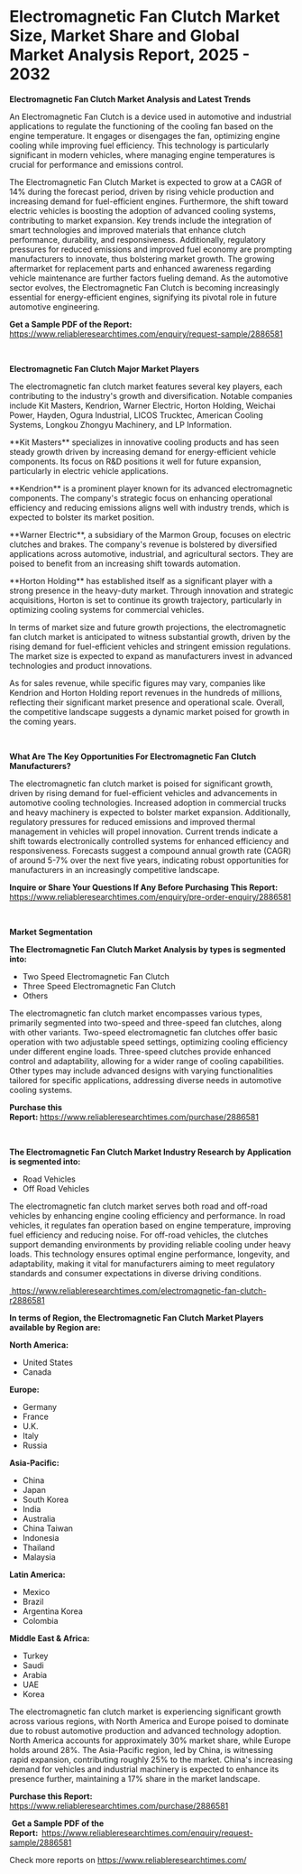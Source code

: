 <p><h1>Electromagnetic Fan Clutch Market Size, Market Share and Global Market Analysis Report, 2025 - 2032</h1></p><p><strong>Electromagnetic Fan Clutch Market Analysis and Latest Trends</strong></p>
<p><p>An Electromagnetic Fan Clutch is a device used in automotive and industrial applications to regulate the functioning of the cooling fan based on the engine temperature. It engages or disengages the fan, optimizing engine cooling while improving fuel efficiency. This technology is particularly significant in modern vehicles, where managing engine temperatures is crucial for performance and emissions control.</p><p>The Electromagnetic Fan Clutch Market is expected to grow at a CAGR of 14% during the forecast period, driven by rising vehicle production and increasing demand for fuel-efficient engines. Furthermore, the shift toward electric vehicles is boosting the adoption of advanced cooling systems, contributing to market expansion. Key trends include the integration of smart technologies and improved materials that enhance clutch performance, durability, and responsiveness. Additionally, regulatory pressures for reduced emissions and improved fuel economy are prompting manufacturers to innovate, thus bolstering market growth. The growing aftermarket for replacement parts and enhanced awareness regarding vehicle maintenance are further factors fueling demand. As the automotive sector evolves, the Electromagnetic Fan Clutch is becoming increasingly essential for energy-efficient engines, signifying its pivotal role in future automotive engineering.</p></p>
<p><strong>Get a Sample PDF of the Report:&nbsp;</strong> <a href="https://www.reliableresearchtimes.com/enquiry/request-sample/2886581?utm_campaign=3034&utm_medium=2&utm_source=Github&utm_content=ia&utm_term=13032025&utm_id=electromagnetic-fan-clutch">https://www.reliableresearchtimes.com/enquiry/request-sample/2886581</a></p>
<p>&nbsp;</p>
<p><strong>Electromagnetic Fan Clutch Major Market Players</strong></p>
<p><p>The electromagnetic fan clutch market features several key players, each contributing to the industry's growth and diversification. Notable companies include Kit Masters, Kendrion, Warner Electric, Horton Holding, Weichai Power, Hayden, Ogura Industrial, LICOS Trucktec, American Cooling Systems, Longkou Zhongyu Machinery, and LP Information. </p><p>**Kit Masters** specializes in innovative cooling products and has seen steady growth driven by increasing demand for energy-efficient vehicle components. Its focus on R&D positions it well for future expansion, particularly in electric vehicle applications.</p><p>**Kendrion** is a prominent player known for its advanced electromagnetic components. The company's strategic focus on enhancing operational efficiency and reducing emissions aligns well with industry trends, which is expected to bolster its market position. </p><p>**Warner Electric**, a subsidiary of the Marmon Group, focuses on electric clutches and brakes. The company's revenue is bolstered by diversified applications across automotive, industrial, and agricultural sectors. They are poised to benefit from an increasing shift towards automation.</p><p>**Horton Holding** has established itself as a significant player with a strong presence in the heavy-duty market. Through innovation and strategic acquisitions, Horton is set to continue its growth trajectory, particularly in optimizing cooling systems for commercial vehicles.</p><p>In terms of market size and future growth projections, the electromagnetic fan clutch market is anticipated to witness substantial growth, driven by the rising demand for fuel-efficient vehicles and stringent emission regulations. The market size is expected to expand as manufacturers invest in advanced technologies and product innovations.</p><p>As for sales revenue, while specific figures may vary, companies like Kendrion and Horton Holding report revenues in the hundreds of millions, reflecting their significant market presence and operational scale. Overall, the competitive landscape suggests a dynamic market poised for growth in the coming years.</p></p>
<p>&nbsp;</p>
<p><strong>What Are The Key Opportunities For Electromagnetic Fan Clutch Manufacturers?</strong></p>
<p><p>The electromagnetic fan clutch market is poised for significant growth, driven by rising demand for fuel-efficient vehicles and advancements in automotive cooling technologies. Increased adoption in commercial trucks and heavy machinery is expected to bolster market expansion. Additionally, regulatory pressures for reduced emissions and improved thermal management in vehicles will propel innovation. Current trends indicate a shift towards electronically controlled systems for enhanced efficiency and responsiveness. Forecasts suggest a compound annual growth rate (CAGR) of around 5-7% over the next five years, indicating robust opportunities for manufacturers in an increasingly competitive landscape.</p></p>
<p><strong>Inquire or Share Your Questions If Any Before Purchasing This Report:</strong> <a href="https://www.reliableresearchtimes.com/enquiry/pre-order-enquiry/2886581?utm_campaign=3034&utm_medium=2&utm_source=Github&utm_content=ia&utm_term=13032025&utm_id=electromagnetic-fan-clutch">https://www.reliableresearchtimes.com/enquiry/pre-order-enquiry/2886581</a></p>
<p>&nbsp;</p>
<p><strong>Market Segmentation</strong></p>
<p><strong>The Electromagnetic Fan Clutch Market Analysis by types is segmented into:</strong></p>
<p><ul><li>Two Speed Electromagnetic Fan Clutch</li><li>Three Speed Electromagnetic Fan Clutch</li><li>Others</li></ul></p>
<p><p>The electromagnetic fan clutch market encompasses various types, primarily segmented into two-speed and three-speed fan clutches, along with other variants. Two-speed electromagnetic fan clutches offer basic operation with two adjustable speed settings, optimizing cooling efficiency under different engine loads. Three-speed clutches provide enhanced control and adaptability, allowing for a wider range of cooling capabilities. Other types may include advanced designs with varying functionalities tailored for specific applications, addressing diverse needs in automotive cooling systems.</p></p>
<p><strong>Purchase this Report:&nbsp;</strong><a href="https://www.reliableresearchtimes.com/purchase/2886581?utm_campaign=3034&utm_medium=2&utm_source=Github&utm_content=ia&utm_term=13032025&utm_id=electromagnetic-fan-clutch">https://www.reliableresearchtimes.com/purchase/2886581</a></p>
<p>&nbsp;</p>
<p><strong>The Electromagnetic Fan Clutch Market Industry Research by Application is segmented into:</strong></p>
<p><ul><li>Road Vehicles</li><li>Off Road Vehicles</li></ul></p>
<p><p>The electromagnetic fan clutch market serves both road and off-road vehicles by enhancing engine cooling efficiency and performance. In road vehicles, it regulates fan operation based on engine temperature, improving fuel efficiency and reducing noise. For off-road vehicles, the clutches support demanding environments by providing reliable cooling under heavy loads. This technology ensures optimal engine performance, longevity, and adaptability, making it vital for manufacturers aiming to meet regulatory standards and consumer expectations in diverse driving conditions.</p></p>
<p><a href="https://www.reliableresearchtimes.com/electromagnetic-fan-clutch-r2886581?utm_campaign=3034&utm_medium=2&utm_source=Github&utm_content=ia&utm_term=13032025&utm_id=electromagnetic-fan-clutch">&nbsp;https://www.reliableresearchtimes.com/electromagnetic-fan-clutch-r2886581</a></p>
<p><strong>In terms of Region, the Electromagnetic Fan Clutch Market Players available by Region are:</strong></p>
<p>
    <p> <strong> North America: </strong>
        <ul>
            <li>United States</li>
            <li>Canada</li>
        </ul>
        </p> 
    <p> <strong> Europe: </strong>
        <ul>
            <li>Germany</li>
            <li>France</li>
            <li>U.K.</li>
            <li>Italy</li>
            <li>Russia</li>
        </ul>
        </p> 
    <p> <strong> Asia-Pacific: </strong>
        <ul>
            <li>China</li>
            <li>Japan</li>
            <li>South Korea</li>
            <li>India</li>
            <li>Australia</li>
            <li>China Taiwan</li>
            <li>Indonesia</li>
            <li>Thailand</li>
            <li>Malaysia</li>
        </ul>
        </p> 
    <p> <strong> Latin America: </strong>
        <ul>
            <li>Mexico</li>
            <li>Brazil</li>
            <li>Argentina Korea</li>
            <li>Colombia</li>
        </ul>
        </p> 
    <p> <strong> Middle East & Africa: </strong>
        <ul>
            <li>Turkey</li>
            <li>Saudi</li>
            <li>Arabia</li>
            <li>UAE</li>
            <li>Korea</li>
        </ul>
    </p>
    </p>
<p><p>The electromagnetic fan clutch market is experiencing significant growth across various regions, with North America and Europe poised to dominate due to robust automotive production and advanced technology adoption. North America accounts for approximately 30% market share, while Europe holds around 28%. The Asia-Pacific region, led by China, is witnessing rapid expansion, contributing roughly 25% to the market. China's increasing demand for vehicles and industrial machinery is expected to enhance its presence further, maintaining a 17% share in the market landscape.</p></p>
<p><strong>Purchase this Report: </strong><a href="https://www.reliableresearchtimes.com/purchase/2886581?utm_campaign=3034&utm_medium=2&utm_source=Github&utm_content=ia&utm_term=13032025&utm_id=electromagnetic-fan-clutch">https://www.reliableresearchtimes.com/purchase/2886581</a></p>
<p>&nbsp;<strong>Get a Sample PDF of the Report:&nbsp;&nbsp;</strong><a href="https://www.reliableresearchtimes.com/enquiry/request-sample/2886581?utm_campaign=3034&utm_medium=2&utm_source=Github&utm_content=ia&utm_term=13032025&utm_id=electromagnetic-fan-clutch">https://www.reliableresearchtimes.com/enquiry/request-sample/2886581</a></p>
<p><strong></strong></p>
<p>Check more reports on <a href="https://www.reliableresearchtimes.com/?utm_campaign=3034&utm_medium=2&utm_source=Github&utm_content=ia&utm_term=13032025&utm_id=electromagnetic-fan-clutch">https://www.reliableresearchtimes.com/</a></p>